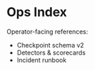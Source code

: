 # Ops Index

Operator-facing references:
- Checkpoint schema v2
- Detectors & scorecards
- Incident runbook
